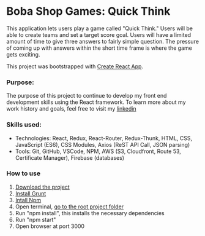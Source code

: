 # Boba Shop Games: Quick Think
This application lets users play a game called "Quick Think." Users will be able to create teams and set a target score goal. Users will have a limited amount of time to give three answers to fairly simple question. The pressure of coming up with answers within the short time frame is where the game gets exciting. 

This project was bootstrapped with [Create React App](https://github.com/facebookincubator/create-react-app).

### Purpose:
The purpose of this project to continue to develop my front end development skills using the React framework. To learn more about my work history and goals, feel free to visit my [linkedin](https://www.linkedin.com/in/carlo-bilbao/)

### Skills used:
* Technologies: React, Redux, React-Router, Redux-Thunk, HTML, CSS, JavaScript (ES6), CSS Modules, Axios (ReST API Call, JSON parsing)
* Tools: Git, GitHub, VSCode, NPM, AWS (S3, Cloudfront, Route 53, Certificate Manager), Firebase (databases)

### How to use
1. [Download the project](https://help.github.com/articles/cloning-a-repository/)
2. [Install Grunt](https://gruntjs.com/installing-grunt)
3. [Intall Npm](https://www.npmjs.com/get-npm)
4. Open terminal, [go to the root project folder](https://www.youtube.com/watch?v=oxuRxtrO2Ag)
5. Run "npm install", this installs the necessary dependencies
6. Run "npm start"
7. Open browser at port 3000